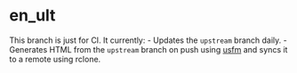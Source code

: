 # en_ult

This branch is just for CI. It currently:
    - Updates the `upstream` branch daily.
    - Generates HTML from the  `upstream` branch on push using [usfm](./usfm)
    and syncs it to a remote using rclone.
